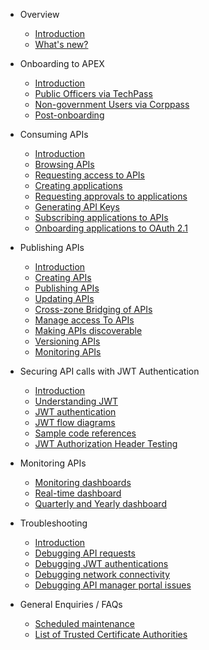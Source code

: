- Overview
  - [Introduction](docs/home.md)
  - [What's new?](/)

- Onboarding to APEX
  - [Introduction](docs/onboarding/introduction.md)
  - [Public Officers via TechPass](/docs/onboarding/techpass.md)
  - [Non-government Users via Corppass](/docs/onboarding/corppass.md)
  - [Post-onboarding](docs/onboarding/next-steps.md)

- Consuming APIs
  - [Introduction](/)
  - [Browsing APIs](/)
  - [Requesting access to APIs](/)
  - [Creating applications](/)
  - [Requesting approvals to applications](/)
  - [Generating API Keys](/)
  - [Subscribing applications to APIs](/)
  - [Onboarding applications to OAuth 2.1](/)

- Publishing APIs
  - [Introduction](/)
  - [Creating APIs](/)
  - [Publishing APIs](/)
  - [Updating APIs](/)
  - [Cross-zone Bridging of APIs](/)
  - [Manage access To APIs](/)
  - [Making APIs discoverable](/)
  - [Versioning APIs](/)
  - [Monitoring APIs](/)

- Securing API calls with JWT Authentication
  - [Introduction](/)
  - [Understanding JWT](/)
  - [JWT authentication](/)
  - [JWT flow diagrams](/)
  - [Sample code references](/)
  - [JWT Authorization Header Testing](/)

- Monitoring APIs
  - [Monitoring dashboards](docs/monitoring/dashboards.md)
  - [Real-time dashboard](docs/monitoring/real-time.md)
  - [Quarterly and Yearly dashboard](docs/monitoring/quarterly-and-yearly.md)

- Troubleshooting
  - [Introduction](docs/troubleshooting/introduction.md)
  - [Debugging API requests](docs/troubleshooting/api.md)
  - [Debugging JWT authentications](docs/troubleshooting/jwt.md)
  - [Debugging network connectivity](docs/troubleshooting/network.md)
  - [Debugging API manager portal issues](docs/troubleshooting/api-manager.md)

- General Enquiries / FAQs
  - [Scheduled maintenance](docs/faqs/maintenance.md)
  - [List of Trusted Certificate Authorities](docs/faqs/certs.md)
